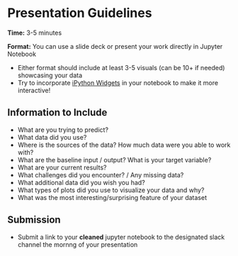 # Presentation Guidelines

**Time:** 3-5 minutes

**Format:** You can use a slide deck or present your work directly in Jupyter Notebook
- Either format should include at least 3-5 visuals (can be 10+ if needed) showcasing your data
- Try to incorporate [iPython Widgets](https://ipywidgets.readthedocs.io/en/latest/) in your notebook to make it more interactive!

## Information to Include
- What are you trying to predict?
- What data did you use?
- Where is the sources of the data? How much data were you able to work with?
- What are the baseline input / output? What is your target variable?
- What are your current results?
- What challenges did you encounter? / Any missing data?
- What additional data did you wish you had?
- What types of plots did you use to visualize your data and why?
- What was the most interesting/surprising feature of your dataset

## Submission
- Submit a link to your **cleaned** jupyter notebook to the designated slack channel the mornng of your presentation
